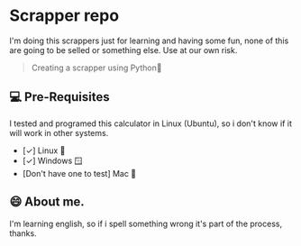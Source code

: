 # Scrapper repo

I'm doing this scrappers just for learning and having some fun, none of this are going to be selled or something else. Use at our own risk.

> Creating a scrapper using Python🐍

## 💻 Pre-Requisites

I tested and programed this calculator in Linux (Ubuntu), so i don't know if it will work in other systems.

-   [✓] Linux 🐧
-   [✓] Windows 🪟
-   [Don't have one to test] Mac 🍎

## 😄 About me.

I'm learning english, so if i spell something wrong it's part of the process, thanks.
